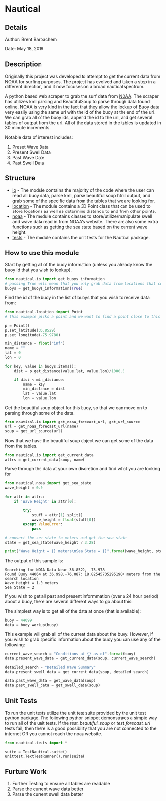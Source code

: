 # Nautical

## Details
Author: Brent Barbachem

Date: May 18, 2019

## Description

Originally this project was developed to attempt to get the current data from NOAA for surfing purposes. The project has 
evolved and taken a step in a different direction, and it now focuses on a broad nautical spectrum.

A python based web scraper to grab the surf data from [NOAA](https://www.ndbc.noaa.gov/). The scraper has utilizes kml parsing
and BeautifulSoup to parse through data found online. NOAA is very kind in the fact that they allow the lookup of Buoy
data very easily using the same url with the id of the buoy at the end of the url. We can grab all of the buoy ids, append
the id to the url, and get several tables of output from the url. All of the data stored in the tables is updated in 30 minute
increments.

Notable data of interest includes:
1. Preset Wave Data
2. Present Swell Data
3. Past Wave Date
4. Past Swell Data

## Structure

- [io](./io) - The module contains the majority of the code where the user can read all buoy data, parse kml, parse beautiful soup 
html output, and grab some of the specific data from the tables that we are looking for.
- [location](./location) - The module contains a 3D Point class that can be used to store locations as well as determine distance
to and from other points.
- [noaa](./noaa) - The module contains classes to store/utilize/manipulate swell and wave data read in from NOAA's website. 
There are also some extra functions such as getting the sea state based on the current wave height.
- [tests](./tests) - The module contains the unit tests for the Nautical package.

## How to use this module

Start by getting all of the buoy information (unless you already know the buoy id that you wish to lookup).

```python
from nautical.io import get_buoys_information
# passing True will mean that you only grab data from locations that contain wave data
buoys = get_buoys_information(True)
```

Find the id of the buoy in the list of buoys that you wish to receive data from:

```python
from nautical.location import Point
# this example picks a point and we want to find a point close to this one and use its data.

p = Point()
p.set_latitude(36.8529)
p.set_longitude(-75.9780)

min_distance = float("inf")
name = ""
lat = 0
lon = 0

for key, value in buoys.items():
    dist = p.get_distance(value.lat, value.lon)/1000.0

    if dist < min_distance:
        name = key
        min_distance = dist
        lat = value.lat
        lon = value.lon
```

Get the beautiful soup object for this buoy, so that we can move on to parsing through some of the data.

```python
from nautical.io import get_noaa_forecast_url, get_url_source
url = get_noaa_forecast_url(name)
soup = get_url_source(url)
```

Now that we have the beautiful soup object we can get some of the data from the tables.

```python
from nautical.io import get_current_data
attrs = get_current_data(soup, name)
```
Parse through the data at your own discretion and find what you are looking for

```python
from nautical.noaa import get_sea_state
wave_height = 0.0

for attr in attrs:
    if 'Wave Height' in attr[0]:
        
        try:
            stuff = attr[1].split()
            wave_height = float(stuff[0])
        except ValueError:
            pass

# convert the sea state to meters and get the sea state
state = get_sea_state(wave_height / 3.28)

print("Wave Height = {} meters\nSea State = {}".format(wave_height, state))
```

The output of this sample is:
```text
Searching for NOAA Data Near 36.8529, -75.978
Found Buoy 44064 at 36.998,-76.087: 18.825457352951904 meters from the search location
Wave Height = 1.0 meters
Sea State = 2
```

If you wish to get all past and present informmation (over a 24 hour period) about a buoy, there are several
different ways to go about this:

The simplest way is to get all of the data at once (that is available):

```python
buoy = 44099
data = buoy_workup(buoy)
```

This example will grab all of the current data about the buoy. However, if you wish to grab specific information
about the buoy you can use any of the following:

```python
current_wave_search = "Conditions at {} as of".format(buoy)
data.present_wave_data = get_current_data(soup, current_wave_search)

detailed_search = "Detailed Wave Summary"
data.present_swell_data = get_current_data(soup, detailed_search)

data.past_wave_data = get_wave_data(soup)
data.past_swell_data = get_swell_data(soup)
```



## Unit Tests

To run the unit tests utilize the unit test suite provided by the unit test python package. The following python snippet 
demonstrates a simple way to run all of the unit tests. If the _test_beautiful_soup_ or _test_forecast_url_ tests fail, then
there is a good possibility that you are not connected to the internet OR you cannot reach the noaa website.

```python
from nautical.tests import *

suite = TestNautical.suite()
unittest.TextTestRunner().run(suite)
```

## Furture Work
1. Further Testing to ensure all tables are readable
2. Parse the current wave data better
3. Parse the current swell data better

